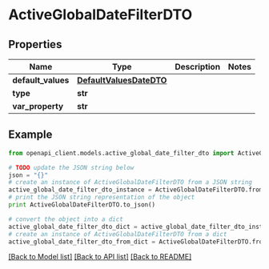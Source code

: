 # ActiveGlobalDateFilterDTO


## Properties
Name | Type | Description | Notes
------------ | ------------- | ------------- | -------------
**default_values** | [**DefaultValuesDateDTO**](DefaultValuesDateDTO.md) |  | 
**type** | **str** |  | 
**var_property** | **str** |  | 

## Example

```python
from openapi_client.models.active_global_date_filter_dto import ActiveGlobalDateFilterDTO

# TODO update the JSON string below
json = "{}"
# create an instance of ActiveGlobalDateFilterDTO from a JSON string
active_global_date_filter_dto_instance = ActiveGlobalDateFilterDTO.from_json(json)
# print the JSON string representation of the object
print ActiveGlobalDateFilterDTO.to_json()

# convert the object into a dict
active_global_date_filter_dto_dict = active_global_date_filter_dto_instance.to_dict()
# create an instance of ActiveGlobalDateFilterDTO from a dict
active_global_date_filter_dto_from_dict = ActiveGlobalDateFilterDTO.from_dict(active_global_date_filter_dto_dict)
```
[[Back to Model list]](../README.md#documentation-for-models) [[Back to API list]](../README.md#documentation-for-api-endpoints) [[Back to README]](../README.md)


